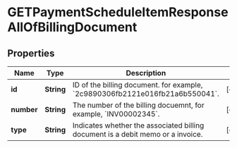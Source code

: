 

# GETPaymentScheduleItemResponseAllOfBillingDocument


## Properties

| Name | Type | Description | Notes |
|------------ | ------------- | ------------- | -------------|
|**id** | **String** | ID of the billing document. for example, &#x60;2c9890306fb2121e016fb21a6b550041&#x60;.  |  [optional] |
|**number** | **String** | The number of the billing docuemnt, for example, &#x60;INV00002345&#x60;.  |  [optional] |
|**type** | **String** | Indicates whether the associated billing document is a debit memo or a invoice.  |  [optional] |



